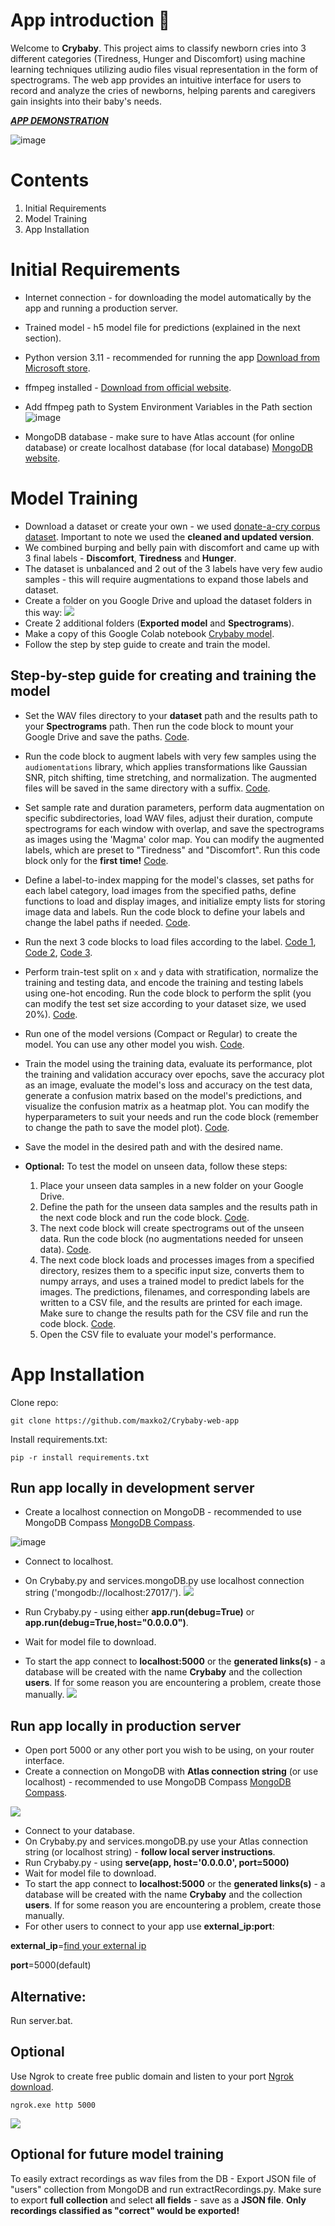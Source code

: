 
# App introduction 👶
Welcome to **Crybaby**. This project aims to classify newborn cries into 3 different categories (Tiredness, Hunger and Discomfort) using machine learning techniques utilizing audio files visual representation in the form of spectrograms. The web app provides an intuitive interface for users to record and analyze the cries of newborns, helping parents and caregivers gain insights into their baby's needs.

[***APP DEMONSTRATION***](https://www.youtube.com/watch?v=ld86aqO3faQ)


![image](https://github.com/maxko2/Crybaby-web-app/assets/49914498/51c0b2ef-26df-43a9-af8d-2c16cbf669c8)

# Contents
1. Initial Requirements
2. Model Training
3. App Installation

# Initial Requirements
 - Internet connection - for downloading the model automatically by the app and running a production server.
 - Trained model - h5 model file for predictions (explained in the next section).
 - Python version 3.11 - recommended for running the app [Download from Microsoft 
          store](https://apps.microsoft.com/store/detail/python-311/9NRWMJP3717K?hl=en-us&gl=us).
          
 - ffmpeg installed - [Download from official 
         website](https://ffmpeg.org/download.html).
         
 - Add ffmpeg path to System Environment Variables in the Path section 
 ![image](https://i.imgur.com/7jjHdyn.png)
 
 - MongoDB database - make sure to have Atlas account (for online database) or create localhost database (for local database) [MongoDB website](https://www.mongodb.com).


# Model Training

 - Download a dataset or create your own - we used [donate-a-cry corpus dataset](https://github.com/gveres/donateacry-corpus). Important to note we used the **cleaned and updated version**.
 - We combined burping and belly pain with discomfort and came up with 3 final labels - **Discomfort**, **Tiredness** and **Hunger**.
 - The dataset is unbalanced and 2 out of the 3 labels have very few audio samples - this will require augmentations to expand those labels and dataset.
 - Create a folder on you Google Drive and upload the dataset folders in this way:
 ![](https://i.imgur.com/v5RGZ2F.png)
 - Create 2 additional folders (**Exported model** and **Spectrograms**).
 - Make a copy of this Google Colab notebook [Crybaby model](https://colab.research.google.com/drive/1B4__lcx4jVSa0GyM7LuUFc3F71G0ot5w?authuser=1#scrollTo=ZWXv5pPWyQIg).
 - Follow the step by step guide to create and train the model.
 ## Step-by-step guide for creating and training the model
 
-   Set the WAV files directory to your **dataset** path and the results path to your **Spectrograms** path. Then run the code block to mount your Google Drive and save the paths. [Code](https://colab.research.google.com/drive/1B4__lcx4jVSa0GyM7LuUFc3F71G0ot5w?authuser=1#scrollTo=kkQlKiqy8_Yp&line=6&uniqifier=1).
    
-   Run the code block to augment labels with very few samples using the `audiomentations` library, which applies transformations like Gaussian SNR, pitch shifting, time stretching, and normalization. The augmented files will be saved in the same directory with a suffix. [Code](https://colab.research.google.com/drive/1B4__lcx4jVSa0GyM7LuUFc3F71G0ot5w?authuser=1#scrollTo=Q3Jd4BP_GcFs&line=7&uniqifier=1).
    
-   Set sample rate and duration parameters, perform data augmentation on specific subdirectories, load WAV files, adjust their duration, compute spectrograms for each window with overlap, and save the spectrograms as images using the 'Magma' color map. You can modify the augmented labels, which are preset to "Tiredness" and "Discomfort". Run this code block only for the **first time!** [Code](https://colab.research.google.com/drive/1B4__lcx4jVSa0GyM7LuUFc3F71G0ot5w?authuser=1#scrollTo=JvtDnJ0-Jlbs&line=3&uniqifier=1).
    
-   Define a label-to-index mapping for the model's classes, set paths for each label category, load images from the specified paths, define functions to load and display images, and initialize empty lists for storing image data and labels. Run the code block to define your labels and change the label paths if needed. [Code](https://colab.research.google.com/drive/1B4__lcx4jVSa0GyM7LuUFc3F71G0ot5w?authuser=1#scrollTo=rn9aYB375aZq&line=35&uniqifier=1).
    
-   Run the next 3 code blocks to load files according to the label. [Code 1](https://colab.research.google.com/drive/1B4__lcx4jVSa0GyM7LuUFc3F71G0ot5w?authuser=1#scrollTo=d6oK-vjP54WS&line=3&uniqifier=1), [Code 2](https://colab.research.google.com/drive/1B4__lcx4jVSa0GyM7LuUFc3F71G0ot5w?authuser=1#scrollTo=T3oBv0Mh-yqU&line=2&uniqifier=1), [Code 3](https://colab.research.google.com/drive/1B4__lcx4jVSa0GyM7LuUFc3F71G0ot5w?authuser=1#scrollTo=0G3qNX6V-4OW&line=1&uniqifier=1).
    
-   Perform train-test split on `x` and `y` data with stratification, normalize the training and testing data, and encode the training and testing labels using one-hot encoding. Run the code block to perform the split (you can modify the test set size according to your dataset size, we used 20%). [Code](https://colab.research.google.com/drive/1B4__lcx4jVSa0GyM7LuUFc3F71G0ot5w?authuser=1#scrollTo=lPnataEA07kH&line=1&uniqifier=1).
    
-   Run one of the model versions (Compact or Regular) to create the model. You can use any other model you wish. [Code](https://colab.research.google.com/drive/1B4__lcx4jVSa0GyM7LuUFc3F71G0ot5w?authuser=1#scrollTo=XcBpVhexEHGT&line=1&uniqifier=1).
    
-   Train the model using the training data, evaluate its performance, plot the training and validation accuracy over epochs, save the accuracy plot as an image, evaluate the model's loss and accuracy on the test data, generate a confusion matrix based on the model's predictions, and visualize the confusion matrix as a heatmap plot. You can modify the hyperparameters to suit your needs and run the code block (remember to change the path to save the model plot). [Code](https://colab.research.google.com/drive/1B4__lcx4jVSa0GyM7LuUFc3F71G0ot5w?authuser=1#scrollTo=ZWu43-5A4gxZ&line=7&uniqifier=1).
    
-   Save the model in the desired path and with the desired name.
    
-   **Optional:** To test the model on unseen data, follow these steps:
    
    1.  Place your unseen data samples in a new folder on your Google Drive.
    2.  Define the path for the unseen data samples and the results path in the next code block and run the code block. [Code](https://colab.research.google.com/drive/1B4__lcx4jVSa0GyM7LuUFc3F71G0ot5w?authuser=1#scrollTo=R3z9Kj5uENIn&line=5&uniqifier=1).
    3.  The next code block will create spectrograms out of the unseen data. Run the code block (no augmentations needed for unseen data). [Code](https://colab.research.google.com/drive/1B4__lcx4jVSa0GyM7LuUFc3F71G0ot5w?authuser=1#scrollTo=zC7VZUkpDwhE&line=1&uniqifier=1).
    4.  The next code block loads and processes images from a specified directory, resizes them to a specific input size, converts them to numpy arrays, and uses a trained model to predict labels for the images. The predictions, filenames, and corresponding labels are written to a CSV file, and the results are printed for each image. Make sure to change the results path for the CSV file and run the code block. [Code](https://colab.research.google.com/drive/1B4__lcx4jVSa0GyM7LuUFc3F71G0ot5w?authuser=1#scrollTo=ZWXv5pPWyQIg&line=47&uniqifier=1).
    5.  Open the CSV file to evaluate your model's performance.


 

# App Installation
Clone repo:

    git clone https://github.com/maxko2/Crybaby-web-app
        
Install requirements.txt:

    pip -r install requirements.txt
   

## Run app locally in development server

 - Create a localhost connection on MongoDB - recommended to use MongoDB Compass [MongoDB Compass](https://www.mongodb.com/try/download/compass).
 
 
![image](https://i.imgur.com/BGQXkiJ.png)
 - Connect to localhost.
 - On Crybaby.py and services.mongoDB.py use localhost connection string ('mongodb://localhost:27017/').
 ![](https://i.imgur.com/duk7Iv0.png)
 
 - Run Crybaby.py - using either **app.run(debug=True)** or **app.run(debug=True,host="0.0.0.0")**.
 - Wait for model file to download.
 - To start the app connect to **localhost:5000** or the **generated links(s)** - a database will be created with the name **Crybaby** and the collection **users**. If for some reason you are encountering a problem, create those manually.
![](https://i.imgur.com/8mhbRdy.png)
 
## Run app locally in production server
 
 - Open port 5000 or any other port you wish to be using, on your router interface.
 - Create a connection on MongoDB with **Atlas connection string** (or use localhost) - recommended to use MongoDB Compass [MongoDB Compass](https://www.mongodb.com/try/download/compass).
 
![](https://i.imgur.com/e8NVaSt.png)
 - Connect to your database.
 - On Crybaby.py and services.mongoDB.py use your Atlas connection string (or localhost string) - **follow local server instructions**.
 -  Run Crybaby.py - using **serve(app, host='0.0.0.0', port=5000)** 
 - Wait for model file to download.
 - To start the app connect to **localhost:5000** or the **generated links(s)** - a database will be created with the name **Crybaby** and the collection **users**. If for some reason you are encountering a problem, create those manually.
 - For other users to connect to your app use **external_ip:port**:
 
 **external_ip**=[find your external ip](https://whatismyipaddress.com)
 
 **port**=5000(default)
 
 

## **Alternative:**

 Run server.bat.
 


## Optional

 Use Ngrok to create free public domain and listen to your port [Ngrok download](https://ngrok.com/download).
 
    ngrok.exe http 5000
   ![](https://i.imgur.com/YRGSWly.png)


## Optional for future model training
To easily extract recordings as wav files from the DB - Export JSON file of "users" collection from MongoDB and run extractRecordings.py.
Make sure to export **full collection** and select **all fields** - save as a **JSON file**.
**Only recordings classified as "correct" would be exported!**

    
